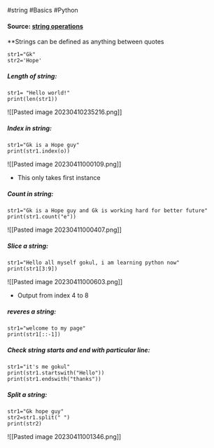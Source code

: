 #string #Basics  #Python 

#### Source: [string operations](https://www.learnpython.org/en/Basic_String_Operations)

**Strings can be defined as anything between quotes

```
str1="Gk"
str2='Hope'
```

##### Length of string:
```
str1= "Hello world!"
print(len(str1))
```

![[Pasted image 20230410235216.png]]

##### Index in string:
```
str1="Gk is a Hope guy"
print(str1.index(o))
```

![[Pasted image 20230411000109.png]]
* This only takes first instance

##### Count in string:
```
str1="Gk is a Hope guy and Gk is working hard for better future"
print(str1.count("e"))
```
![[Pasted image 20230411000407.png]]


##### Slice a string:
```
str1="Hello all myself gokul, i am learning python now"
print(str1[3:9])
```
![[Pasted image 20230411000603.png]]
* Output from index 4 to 8

##### reveres a string:
```
str1="welcome to my page"
print(str1[::-1])
```

##### Check string starts and end with particular line:
```
str1="it's me gokul"
print(str1.startswith("Hello"))
print(str1.endswith("thanks"))
```

##### Split a string:
```
str1="Gk hope guy"
str2=str1.split(" ")
print(str2)
```

![[Pasted image 20230411001346.png]]

